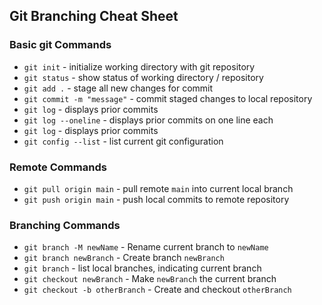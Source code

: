 ## Git Branching Cheat Sheet

### Basic git Commands
* `git init` - initialize working directory with git repository
* `git status` - show status of working directory / repository
* `git add .` - stage all new changes for commit
* `git commit -m "message"` - commit staged changes to local repository
* `git log` - displays prior commits
* `git log --oneline` - displays prior commits on one line each
*  `git log` - displays prior commits
* `git config --list` - list current git configuration

### Remote Commands
* `git pull origin main` - pull remote `main` into current local branch
* `git push origin main` - push local commits to remote repository

### Branching Commands
* `git branch -M newName` - Rename current branch to `newName`
* `git branch newBranch` - Create branch `newBranch`
* `git branch` - list local branches, indicating current branch
* `git checkout newBranch` - Make `newBranch` the current branch
* `git checkout -b otherBranch` - Create and checkout `otherBranch`
